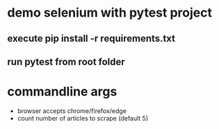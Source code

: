 # demo selenium with pytest project
## execute pip install -r requirements.txt
## run pytest from root folder

# commandline args
- browser accepts chrome/firefox/edge
- count number of articles to scrape (default 5)
